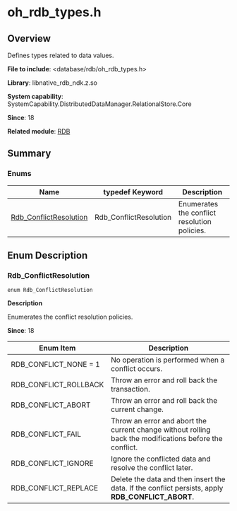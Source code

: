 # oh_rdb_types.h

## Overview

Defines types related to data values.

**File to include**: <database/rdb/oh_rdb_types.h>

**Library**: libnative_rdb_ndk.z.so

**System capability**: SystemCapability.DistributedDataManager.RelationalStore.Core

**Since**: 18

**Related module**: [RDB](capi-rdb.md)

## Summary

### Enums

| Name                                             | typedef Keyword         | Description                    |
| ------------------------------------------------- | ---------------------- | ------------------------ |
| [Rdb_ConflictResolution](#rdb_conflictresolution) | Rdb_ConflictResolution | Enumerates the conflict resolution policies.|

## Enum Description

### Rdb_ConflictResolution

```
enum Rdb_ConflictResolution
```

**Description**

Enumerates the conflict resolution policies.

**Since**: 18

| Enum Item               | Description                                                        |
| --------------------- | ------------------------------------------------------------ |
| RDB_CONFLICT_NONE = 1 | No operation is performed when a conflict occurs.                                  |
| RDB_CONFLICT_ROLLBACK | Throw an error and roll back the transaction.                      |
| RDB_CONFLICT_ABORT    | Throw an error and roll back the current change.                      |
| RDB_CONFLICT_FAIL     | Throw an error and abort the current change without rolling back the modifications before the conflict.    |
| RDB_CONFLICT_IGNORE   | Ignore the conflicted data and resolve the conflict later.                |
| RDB_CONFLICT_REPLACE  | Delete the data and then insert the data. If the conflict persists, apply **RDB_CONFLICT_ABORT**.|
